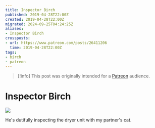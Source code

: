 ```yaml
---
title: Inspector Birch
published: 2019-04-28T22:00Z
created: 2019-04-28T22:00Z
migrated: 2024-09-25T04:24:25Z
aliases:
- Inspector Birch
crossposts:
- url: https://www.patreon.com/posts/26411206
  time: 2019-04-28T22:00Z
tags:
- birch
- patreon
---
```


> [!info]
> This post was originally intended for a [Patreon](../tags/patreon.md) audience.

# Inspector Birch

![](201904282200-birch.png)

He's dutifully inspecting the dryer unit with my partner's cat.
